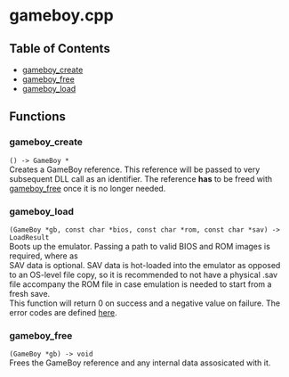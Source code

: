 # gameboy.cpp
## Table of Contents
- [gameboy_create](#gameboy_create)
- [gameboy_free](#gameboy_free)
- [gameboy_load](#gameboy_load)
## Functions
### gameboy_create
`() -> GameBoy *`  
Creates a GameBoy reference. This reference will be passed to very subsequent DLL call as an identifier. The reference **has** to be freed with [gameboy_free](#gameboy_free) once it is no longer needed.
### gameboy_load
`(GameBoy *gb, const char *bios, const char *rom, const char *sav) -> LoadResult`  
Boots up the emulator. Passing a path to valid BIOS and ROM images is required, where as  
SAV data is optional. SAV data is hot-loaded into the emulator as opposed to an OS-level file copy, so it is recommended to not have a physical .sav file accompany the ROM file in case emulation is needed to start from a fresh save.  
This function will return 0 on success and a negative value on failure. The error codes are defined [here](https://github.com/pokemon-speedrunning/gambatte-core/blob/master/libgambatte/include/loadres.h).
### gameboy_free
`(GameBoy *gb) -> void`  
Frees the GameBoy reference and any internal data assosicated with it.
